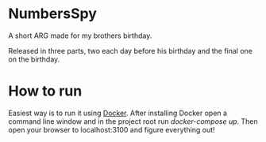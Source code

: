 # NumbersSpy
A short ARG made for my brothers birthday.

Released in three parts, two each day before his birthday and the final one on the birthday.

# How to run
Easiest way is to run it using [Docker](https://www.docker.com/).
After installing Docker open a command line window and in the project root run *docker-compose up*. Then open your browser to localhost:3100 and figure everything out!
